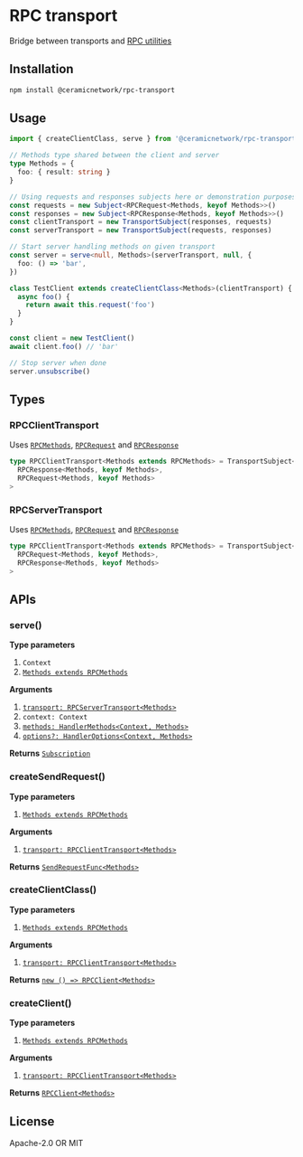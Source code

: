 # RPC transport

Bridge between transports and [RPC utilities](https://github.com/ceramicnetwork/js-rpc-utils#rpc-utils)

## Installation

```sh
npm install @ceramicnetwork/rpc-transport
```

## Usage

```ts
import { createClientClass, serve } from '@ceramicnetwork/rpc-transport'

// Methods type shared between the client and server
type Methods = {
  foo: { result: string }
}

// Using requests and responses subjects here or demonstration purposes only
const requests = new Subject<RPCRequest<Methods, keyof Methods>>()
const responses = new Subject<RPCResponse<Methods, keyof Methods>>()
const clientTransport = new TransportSubject(responses, requests)
const serverTransport = new TransportSubject(requests, responses)

// Start server handling methods on given transport
const server = serve<null, Methods>(serverTransport, null, {
  foo: () => 'bar',
})

class TestClient extends createClientClass<Methods>(clientTransport) {
  async foo() {
    return await this.request('foo')
  }
}

const client = new TestClient()
await client.foo() // 'bar'

// Stop server when done
server.unsubscribe()
```

## Types

### RPCClientTransport

Uses [`RPCMethods`](https://github.com/ceramicnetwork/js-rpc-utils#rpcmethods), [`RPCRequest`](https://github.com/ceramicnetwork/js-rpc-utils#rpcrequest) and [`RPCResponse`](https://github.com/ceramicnetwork/js-rpc-utils#rpcresponse)

```ts
type RPCClientTransport<Methods extends RPCMethods> = TransportSubject<
  RPCResponse<Methods, keyof Methods>,
  RPCRequest<Methods, keyof Methods>
>
```

### RPCServerTransport

Uses [`RPCMethods`](https://github.com/ceramicnetwork/js-rpc-utils#rpcmethods), [`RPCRequest`](https://github.com/ceramicnetwork/js-rpc-utils#rpcrequest) and [`RPCResponse`](https://github.com/ceramicnetwork/js-rpc-utils#rpcresponse)

```ts
type RPCClientTransport<Methods extends RPCMethods> = TransportSubject<
  RPCRequest<Methods, keyof Methods>,
  RPCResponse<Methods, keyof Methods>
>
```

## APIs

### serve()

**Type parameters**

1. `Context`
1. [`Methods extends RPCMethods`](https://github.com/ceramicnetwork/js-rpc-utils#rpcmethods)

**Arguments**

1. [`transport: RPCServerTransport<Methods>`](#rpcservertransport)
1. `context: Context`
1. [`methods: HandlerMethods<Context, Methods>`](https://github.com/ceramicnetwork/js-rpc-utils#handlermethods)
1. [`options?: HandlerOptions<Context, Methods>`](https://github.com/ceramicnetwork/js-rpc-utils#handleroptions)

**Returns** [`Subscription`](https://rxjs.dev/api/index/class/Subscription)

### createSendRequest()

**Type parameters**

1. [`Methods extends RPCMethods`](https://github.com/ceramicnetwork/js-rpc-utils#rpcmethods)

**Arguments**

1. [`transport: RPCClientTransport<Methods>`](#rpcclienttransport)

**Returns** [`SendRequestFunc<Methods>`](https://github.com/ceramicnetwork/js-rpc-utils#sendrequestfunc)

### createClientClass()

**Type parameters**

1. [`Methods extends RPCMethods`](https://github.com/ceramicnetwork/js-rpc-utils#rpcmethods)

**Arguments**

1. [`transport: RPCClientTransport<Methods>`](#rpcclienttransport)

**Returns** [`new () => RPCClient<Methods>`](https://github.com/ceramicnetwork/js-rpc-utils#rpcclient-class)

### createClient()

**Type parameters**

1. [`Methods extends RPCMethods`](https://github.com/ceramicnetwork/js-rpc-utils#rpcmethods)

**Arguments**

1. [`transport: RPCClientTransport<Methods>`](#rpcclienttransport)

**Returns** [`RPCClient<Methods>`](https://github.com/ceramicnetwork/js-rpc-utils#rpcclient-class)

## License

Apache-2.0 OR MIT
